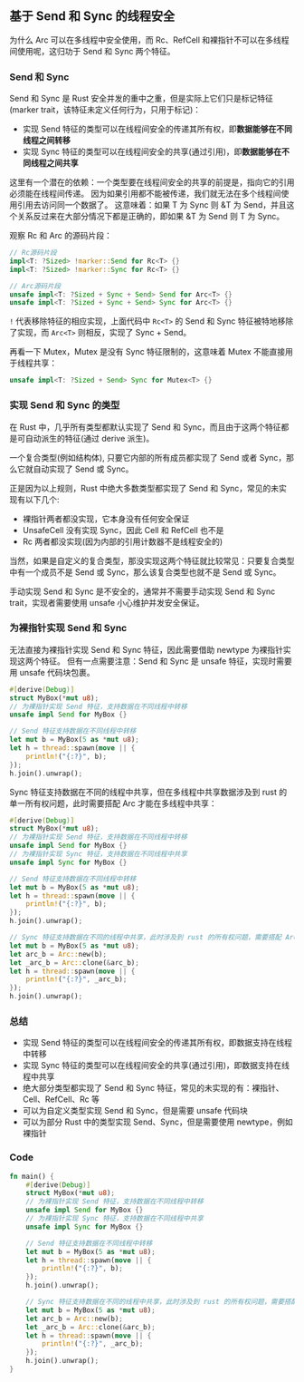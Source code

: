 ## 基于 Send 和 Sync 的线程安全

为什么 Arc 可以在多线程中安全使用，而 Rc、RefCell 和裸指针不可以在多线程间使用呢，这归功于 Send 和 Sync 两个特征。

### Send 和 Sync

Send 和 Sync 是 Rust 安全并发的重中之重，但是实际上它们只是标记特征(marker trait，该特征未定义任何行为，只用于标记)：

- 实现 Send 特征的类型可以在线程间安全的传递其所有权，即**数据能够在不同线程之间转移**
- 实现 Sync 特征的类型可以在线程间安全的共享(通过引用)，即**数据能够在不同线程之间共享**

这里有一个潜在的依赖：一个类型要在线程间安全的共享的前提是，指向它的引用必须能在线程间传递。
因为如果引用都不能被传递，我们就无法在多个线程间使用引用去访问同一个数据了。
这意味着：如果 T 为 Sync 则 &T 为 Send，并且这个关系反过来在大部分情况下都是正确的，即如果 &T 为 Send 则 T 为 Sync。

观察 Rc 和 Arc 的源码片段：

```rust
// Rc源码片段
impl<T: ?Sized> !marker::Send for Rc<T> {}
impl<T: ?Sized> !marker::Sync for Rc<T> {}

// Arc源码片段
unsafe impl<T: ?Sized + Sync + Send> Send for Arc<T> {}
unsafe impl<T: ?Sized + Sync + Send> Sync for Arc<T> {}
```

`!` 代表移除特征的相应实现，上面代码中 `Rc<T>` 的 Send 和 Sync 特征被特地移除了实现，而 `Arc<T>` 则相反，实现了 Sync + Send。

再看一下 Mutex，Mutex 是没有 Sync 特征限制的，这意味着 Mutex 不能直接用于线程共享：

```rust
unsafe impl<T: ?Sized + Send> Sync for Mutex<T> {}
```

### 实现 Send 和 Sync 的类型

在 Rust 中，几乎所有类型都默认实现了 Send 和 Sync，而且由于这两个特征都是可自动派生的特征(通过 derive 派生)。

一个复合类型(例如结构体), 只要它内部的所有成员都实现了 Send 或者 Sync，那么它就自动实现了 Send 或 Sync。

正是因为以上规则，Rust 中绝大多数类型都实现了 Send 和 Sync，常见的未实现有以下几个:

- 裸指针两者都没实现，它本身没有任何安全保证
- UnsafeCell 没有实现 Sync，因此 Cell 和 RefCell 也不是
- Rc 两者都没实现(因为内部的引用计数器不是线程安全的)

当然，如果是自定义的复合类型，那没实现这两个特征就比较常见：只要复合类型中有一个成员不是 Send 或 Sync，那么该复合类型也就不是 Send 或 Sync。

手动实现 Send 和 Sync 是不安全的，通常并不需要手动实现 Send 和 Sync trait，实现者需要使用 unsafe 小心维护并发安全保证。

### 为裸指针实现 Send 和 Sync

无法直接为裸指针实现 Send 和 Sync 特征，因此需要借助 newtype 为裸指针实现这两个特征。
但有一点需要注意：Send 和 Sync 是 unsafe 特征，实现时需要用 unsafe 代码块包裹。

```rust
#[derive(Debug)]
struct MyBox(*mut u8);
// 为裸指针实现 Send 特征，支持数据在不同线程中转移
unsafe impl Send for MyBox {}

// Send 特征支持数据在不同线程中转移
let mut b = MyBox(5 as *mut u8);
let h = thread::spawn(move || {
    println!("{:?}", b);
});
h.join().unwrap();
```

Sync 特征支持数据在不同的线程中共享，但在多线程中共享数据涉及到 rust 的单一所有权问题，此时需要搭配 Arc 才能在多线程中共享：

```rust
#[derive(Debug)]
struct MyBox(*mut u8);
// 为裸指针实现 Send 特征，支持数据在不同线程中转移
unsafe impl Send for MyBox {}
// 为裸指针实现 Sync 特征，支持数据在不同线程中共享
unsafe impl Sync for MyBox {}

// Send 特征支持数据在不同线程中转移
let mut b = MyBox(5 as *mut u8);
let h = thread::spawn(move || {
    println!("{:?}", b);
});
h.join().unwrap();

// Sync 特征支持数据在不同的线程中共享，此时涉及到 rust 的所有权问题，需要搭配 Arc 才能在多线程中共享
let mut b = MyBox(5 as *mut u8);
let arc_b = Arc::new(b);
let _arc_b = Arc::clone(&arc_b);
let h = thread::spawn(move || {
    println!("{:?}", _arc_b);
});
h.join().unwrap();
```

### 总结

- 实现 Send 特征的类型可以在线程间安全的传递其所有权，即数据支持在线程中转移
- 实现 Sync 特征的类型可以在线程间安全的共享(通过引用)，即数据支持在线程中共享
- 绝大部分类型都实现了 Send 和 Sync 特征，常见的未实现的有：裸指针、Cell、RefCell、Rc 等
- 可以为自定义类型实现 Send 和 Sync，但是需要 unsafe 代码块
- 可以为部分 Rust 中的类型实现 Send、Sync，但是需要使用 newtype，例如裸指针

### Code

```rust
fn main() {
    #[derive(Debug)]
    struct MyBox(*mut u8);
    // 为裸指针实现 Send 特征，支持数据在不同线程中转移
    unsafe impl Send for MyBox {}
    // 为裸指针实现 Sync 特征，支持数据在不同线程中共享
    unsafe impl Sync for MyBox {}

    // Send 特征支持数据在不同线程中转移
    let mut b = MyBox(5 as *mut u8);
    let h = thread::spawn(move || {
        println!("{:?}", b);
    });
    h.join().unwrap();

    // Sync 特征支持数据在不同的线程中共享，此时涉及到 rust 的所有权问题，需要搭配 Arc 才能在多线程中共享
    let mut b = MyBox(5 as *mut u8);
    let arc_b = Arc::new(b);
    let _arc_b = Arc::clone(&arc_b);
    let h = thread::spawn(move || {
        println!("{:?}", _arc_b);
    });
    h.join().unwrap();
}
```
